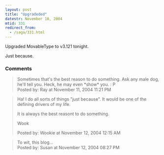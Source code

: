 ```yaml
---
layout: post
title: "Upgradeded"
datestr: November 10, 2004
mtid: 331
redirect_from:
  - /saga/331.html
---
```


Upgraded MovableType to v3.121 tonight.

Just because.

### Comments

<blockquote>
Sometimes that's the best reason to do something. Ask any male dog, he'll tell you. Heck, he may even *show* you.  : P
<div class="post-meta">Posted by: Ray at November 11, 2004 11:21 PM</div> </blockquote>
<blockquote>
Ha!  I do all sorts of things "just because".  It would be one of the defining drivers of my life.

It is always the best reasont to do something.

Wook
<div class="post-meta">Posted by: Wookie at November 12, 2004 12:15 AM</div> </blockquote>
<blockquote>
To wit, this blog...
<div class="post-meta">Posted by: Susan at November 12, 2004 08:27 PM</div> </blockquote>

